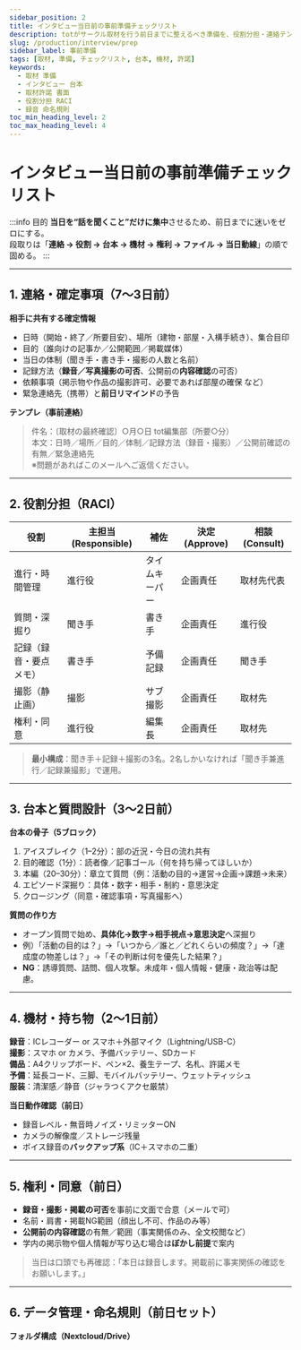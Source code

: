 ```yaml
---
sidebar_position: 2
title: インタビュー当日前の事前準備チェックリスト
description: totがサークル取材を行う前日までに整えるべき準備を、役割分担・連絡テンプレ・機材・台本・権利確認・バックアップまで網羅した実務手順で整理。
slug: /production/interview/prep
sidebar_label: 事前準備
tags: [取材, 準備, チェックリスト, 台本, 機材, 許諾]
keywords:
  - 取材 準備
  - インタビュー 台本
  - 取材許諾 書面
  - 役割分担 RACI
  - 録音 命名規則
toc_min_heading_level: 2
toc_max_heading_level: 4
---
```


# インタビュー当日前の事前準備チェックリスト

:::info 目的
**当日を“話を聞くこと”だけに集中**させるため、前日までに迷いをゼロにする。  
段取りは「**連絡 → 役割 → 台本 → 機材 → 権利 → ファイル → 当日動線**」の順で固める。
:::

---

## 1. 連絡・確定事項（7〜3日前）

**相手に共有する確定情報**

- 日時（開始・終了／所要目安）、場所（建物・部屋・入構手続き）、集合目印
- 目的（誰向けの記事か／公開範囲／掲載媒体）
- 当日の体制（聞き手・書き手・撮影の人数と名前）
- 記録方法（**録音／写真撮影の可否**、公開前の**内容確認**の可否）
- 依頼事項（掲示物や作品の撮影許可、必要であれば部屋の確保 など）
- 緊急連絡先（携帯）と**前日リマインド**の予告

**テンプレ（事前連絡）**

> 件名：〔取材の最終確認〕○月○日 tot編集部（所要○分）  
> 本文：日時／場所／目的／体制／記録方法（録音・撮影）／公開前確認の有無／緊急連絡先  
> ※問題があればこのメールへご返信ください。

---

## 2. 役割分担（RACI）

| 役割 | 主担当(Responsible) | 補佐 | 決定(Approve) | 相談(Consult) |
|---|---|---|---|---|
| 進行・時間管理 | 進行役 | タイムキーパー | 企画責任 | 取材先代表 |
| 質問・深掘り | 聞き手 | 書き手 | 企画責任 | 進行役 |
| 記録（録音・要点メモ） | 書き手 | 予備記録 | 企画責任 | 聞き手 |
| 撮影（静止画） | 撮影 | サブ撮影 | 企画責任 | 取材先 |
| 権利・同意 | 進行役 | 編集長 | 企画責任 | 取材先 |

> **最小構成**：聞き手＋記録＋撮影の3名。2名しかいなければ「聞き手兼進行／記録兼撮影」で運用。

---

## 3. 台本と質問設計（3〜2日前）

**台本の骨子（5ブロック）**

1. アイスブレイク（1–2分）：部の近況・今日の流れ共有  
2. 目的確認（1分）：読者像／記事ゴール（何を持ち帰ってほしいか）  
3. 本編（20–30分）：章立て質問（例：活動の目的→運営→企画→課題→未来）  
4. エピソード深掘り：具体・数字・相手・制約・意思決定  
5. クロージング（同意・確認事項・写真撮影へ）

**質問の作り方**

- オープン質問で始め、**具体化→数字→相手視点→意思決定**へ深掘り  
- 例）「活動の目的は？」→「いつから／誰と／どれくらいの頻度？」→「達成度の物差しは？」→「その判断は何を優先した結果？」  
- **NG**：誘導質問、詰問、個人攻撃。未成年・個人情報・健康・政治等は配慮。

---

## 4. 機材・持ち物（2〜1日前）

**録音**：ICレコーダー or スマホ＋外部マイク（Lightning/USB-C）  
**撮影**：スマホ or カメラ、予備バッテリー、SDカード  
**備品**：A4クリップボード、ペン×2、養生テープ、名札、許諾メモ  
**予備**：延長コード、三脚、モバイルバッテリー、ウェットティッシュ  
**服装**：清潔感／静音（ジャラつくアクセ厳禁）

**当日動作確認（前日）**

- 録音レベル・無音時ノイズ・リミッターON  
- カメラの解像度／ストレージ残量  
- ボイス録音の**バックアップ系**（IC＋スマホの二重）

---

## 5. 権利・同意（前日）

- **録音・撮影・掲載の可否**を事前に文面で合意（メールで可）  
- 名前・肩書・掲載NG範囲（顔出し不可、作品のみ等）  
- **公開前の内容確認**の有無／範囲（事実関係のみ、全文校閲など）  
- 学内の掲示物や個人情報が写り込む場合は**ぼかし前提**で案内

> 当日は口頭でも再確認：「本日は録音します。掲載前に事実関係の確認をお願いします。」

---

## 6. データ管理・命名規則（前日セット）

**フォルダ構成（Nextcloud/Drive）**

